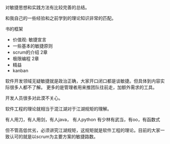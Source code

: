 对敏捷思想和实践方法有比较完善的总结。

和我自己的一些经验和之前学到的理论知识非常的匹配。


书的框架

* 价值观: 敏捷宣言
* 一些基本的敏捷原则
* scrum的介绍 2章
* 极限编程 2章
* 精益
* kanban

软件开发领域无疑敏捷就是政治正确，大家开口闭口都是谈敏捷。但具体到内容实际很多人都不了解。
更多的是管理者用来推团队往前走，加额外需求的工具。

开发人员很多对此漠不关心。

软件工程的理论就相当于混江湖对于江湖规矩的理解。

有人用刀，有人用剑，有人java， 有人python
有少林有武当，有oo，有函数式

但不管高低优劣，必须讲究江湖规矩，这规矩就是软件工程的理论。目前的大家一致认可的就是以scrum为主要方案的敏捷路数。


